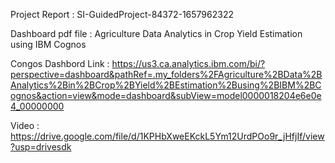 Project Report : SI-GuidedProject-84372-1657962322

Dashboard pdf file : Agriculture Data Analytics in Crop Yield Estimation using IBM Cognos

Congos Dashbord Link : https://us3.ca.analytics.ibm.com/bi/?perspective=dashboard&pathRef=.my_folders%2FAgriculture%2BData%2BAnalytics%2Bin%2BCrop%2BYield%2BEstimation%2Busing%2BIBM%2BCognos&action=view&mode=dashboard&subView=model0000018204e6e0e4_00000000

Video : 
https://drive.google.com/file/d/1KPHbXweEKckL5Ym12UrdPOo9r_jHfjIf/view?usp=drivesdk
